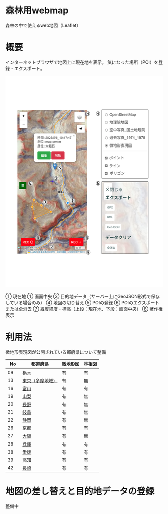 # 森林用webmap
森林の中で使えるweb地図（Leaflet）

# 概要
インターネットブラウザで地図上に現在地を表示。
気になった場所（POI）を登録・エクスポート。

![スクリーンショット](screenshot.png)

① 現在地
① 画面中央
③ 目的地データ（サーバー上にGeoJSON形式で保存している場合のみ）
④ 地図の切り替え
⑤ POIの登録
⑥ POIのエクスポートまたは全消去
⑦ 緯度経度・標高（上段：現在地、下段：画面中央）
⑧ 著作権表示

# 利用法
微地形表現図が公開されている都府県について整備

| No　| 都道府県 | 微地形図 |林相図 |
| -------------| ------------- | ------------- | ------------- |
| 09 | [栃木](https://ikainoriyuki.github.io/webmap/09_tochigi/) | 有 | 有 |
| 13 | [東京（多摩地域）](https://ikainoriyuki.github.io/webmap/13_tokyo/) | 有 | 無 |
| 16 | [富山](https://ikainoriyuki.github.io/webmap/16_toyama/) | 有 | 有 |
| 19 | [山梨](https://ikainoriyuki.github.io/webmap/19_yamanashi/) | 有 | 無 |
| 20 | [長野](https://ikainoriyuki.github.io/webmap/20_nagano/) | 有 | 無 |
| 21 | [岐阜](https://ikainoriyuki.github.io/webmap/21_gifu/) | 有 | 無 |
| 22 | [静岡](https://ikainoriyuki.github.io/webmap/22_shizuoka/) | 有 | 無 |
| 26 | [京都](https://ikainoriyuki.github.io/webmap/26_kyoto/) | 有 | 有 |
| 27 | [大阪](https://ikainoriyuki.github.io/webmap/27_osaka/) | 有 | 無 |
| 28 | [兵庫](https://ikainoriyuki.github.io/webmap/28_hyogo/) | 有 | 有 |
| 38 | [愛媛](https://ikainoriyuki.github.io/webmap/38_ehime/) | 有 | 有 |
| 39 | [高知](https://ikainoriyuki.github.io/webmap/39_kouchi/) | 有 | 有 |
| 42 | [長崎](https://ikainoriyuki.github.io/webmap/42_nagasaki/) | 有 | 有 |

# 地図の差し替えと目的地データの登録

整備中

